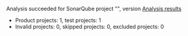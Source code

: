 Analysis succeeded for SonarQube project "", version  [Analysis results](https://sonarcloud.io/dashboard/index/agarciamiravet_ApiWeb)
- Product projects: 1, test projects: 1
- Invalid projects: 0, skipped projects: 0, excluded projects: 0
